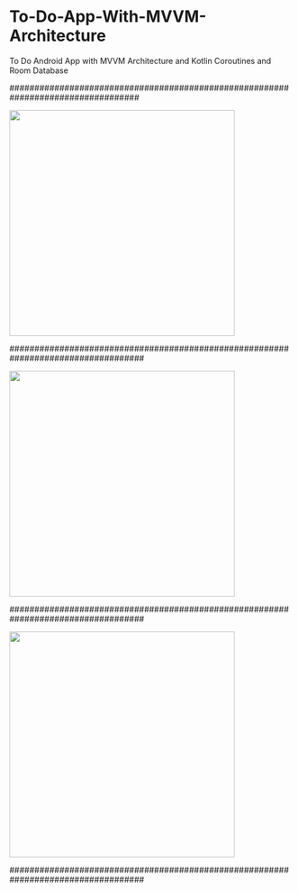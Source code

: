 # To-Do-App-With-MVVM-Architecture
To Do Android App with MVVM Architecture and Kotlin Coroutines and Room Database 

##################################################################################

<img src = "https://user-images.githubusercontent.com/68829790/147654403-35c99da9-8768-4d57-b6e8-4eb54bf49a06.png" width = "400">

###################################################################################

<img src = "https://user-images.githubusercontent.com/68829790/147654434-305d4558-e360-412c-a61d-37eaeceba78e.png" width = "400">

###################################################################################

<img src = "https://user-images.githubusercontent.com/68829790/147654456-67924e6d-814f-4755-ab58-6c5a607c5fe5.png" width = "400">

###################################################################################
